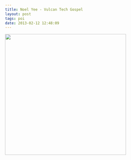 ```yaml
---
title: Noel Yee - Vulcan Tech Gospel
layout: post
tags: poi
date: 2013-02-12 12:48:09
---
```

<img width="400" src="https://sirlorq.files.wordpress.com/2012/10/drawing053colored.jpg" />
